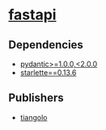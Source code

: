 # [fastapi](https://pypi.org/project/fastapi)

## Dependencies
- [pydantic>=1.0.0,<2.0.0](packages/p/pydantic.md)
- [starlette==0.13.6](packages/s/starlette.md)



## Publishers
- [tiangolo](https://pypi.org/user/tiangolo)


